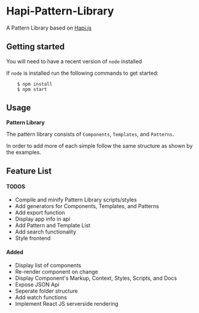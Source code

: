 # Hapi-Pattern-Library
A Pattern Library based on [Hapi.js](http://hapijs.com/)

## Getting started

You will need to have a recent version of `node` installed

If `node` is installed run the following commands to get started:

```
    $ npm install
    $ npm start
```

## Usage

__Pattern Library__

The pattern library consists of `Components`, `Templates`, and `Patterns`.

In order to add more of each simple follow the same structure as shown by the examples.

## Feature List

#### TODOS

 - Compile and minify Pattern Library scripts/styles
 - Add generators for Components, Templates, and Patterns
 - Add export function
 - Display app info in api
 - Add Pattern and Template List
 - Add search functionality
 - Style frontend
 
#### Added

 - Display list of components
 - Re-render component on change
 - Display Component's Markup, Context, Styles, Scripts, and Docs
 - Expose JSON Api
 - Seperate folder structure
 - Add watch functions
 - Implement React JS serverside rendering
